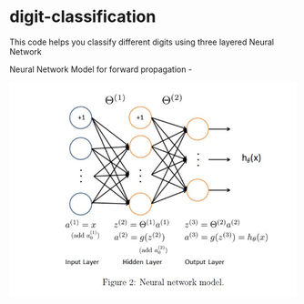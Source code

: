 # digit-classification
This code helps you classify different digits using three layered Neural Network

Neural Network Model for forward propagation -

![](https://github.com/vinayakvaid/digit-classification/blob/master/Neural%20Network%20Model.JPG)
